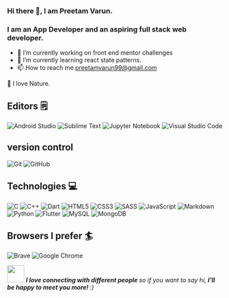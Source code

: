 ### Hi there 👋, I am Preetam Varun.

### I am an App Developer and an aspiring full stack web developer.

- 🔭 I’m currently working on front end mentor challenges
- 🌱 I’m currently learning react state patterns.
- 📫 How to reach me preetamvarun99@gmail.com

🌴 I love Nature.


## Editors 🗒️
![Android Studio](https://img.shields.io/badge/Android%20Studio-3DDC84.svg?style=for-the-badge&logo=android-studio&logoColor=white)
![Sublime Text](https://img.shields.io/badge/sublime_text-%23575757.svg?style=for-the-badge&logo=sublime-text&logoColor=important)
![Jupyter Notebook](https://img.shields.io/badge/jupyter-%23FA0F00.svg?style=for-the-badge&logo=jupyter&logoColor=white)
![Visual Studio Code](https://img.shields.io/badge/Visual%20Studio%20Code-0078d7.svg?style=for-the-badge&logo=visual-studio-code&logoColor=white)

## version control
![Git](https://img.shields.io/badge/git-%23F05033.svg?style=for-the-badge&logo=git&logoColor=white)
![GitHub](https://img.shields.io/badge/github-%23121011.svg?style=for-the-badge&logo=github&logoColor=white)

## Technologies 💻
![C](https://img.shields.io/badge/c-%2300599C.svg?style=for-the-badge&logo=c&logoColor=white)
![C++](https://img.shields.io/badge/c++-%2300599C.svg?style=for-the-badge&logo=c%2B%2B&logoColor=white)
![Dart](https://img.shields.io/badge/dart-%230175C2.svg?style=for-the-badge&logo=dart&logoColor=white)
![HTML5](https://img.shields.io/badge/html5-%23E34F26.svg?style=for-the-badge&logo=html5&logoColor=white)
![CSS3](https://img.shields.io/badge/css3-%231572B6.svg?style=for-the-badge&logo=css3&logoColor=white)
![SASS](https://img.shields.io/badge/SASS-hotpink.svg?style=for-the-badge&logo=SASS&logoColor=white)
![JavaScript](https://img.shields.io/badge/javascript-%23323330.svg?style=for-the-badge&logo=javascript&logoColor=%23F7DF1E)
![Markdown](https://img.shields.io/badge/markdown-%23000000.svg?style=for-the-badge&logo=markdown&logoColor=white)
![Python](https://img.shields.io/badge/python-3670A0?style=for-the-badge&logo=python&logoColor=ffdd54)
![Flutter](https://img.shields.io/badge/Flutter-%2302569B.svg?style=for-the-badge&logo=Flutter&logoColor=white)
![MySQL](https://img.shields.io/badge/mysql-%2300f.svg?style=for-the-badge&logo=mysql&logoColor=white)
![MongoDB](https://img.shields.io/badge/MongoDB-%234ea94b.svg?style=for-the-badge&logo=mongodb&logoColor=white)

## Browsers I prefer 🏄
![Brave](https://img.shields.io/badge/Brave-FB542B?style=for-the-badge&logo=Brave&logoColor=white)
![Google Chrome](https://img.shields.io/badge/Google%20Chrome-4285F4?style=for-the-badge&logo=GoogleChrome&logoColor=white)

<!-- ![GitHub stats](https://github-readme-stats.vercel.app/api?username=preetamvarun&show_icons=true&theme=tokyonight) <br>
![Top Langs](https://github-readme-stats.vercel.app/api/top-langs/?username=preetamvarun&theme=tokyonight) -->



<!-- ![people](https://user-images.githubusercontent.com/49122112/136148389-46d64ad7-3175-4353-b705-431596604b64.gif) 
 -->
<img src = "https://user-images.githubusercontent.com/49122112/136148389-46d64ad7-3175-4353-b705-431596604b64.gif" height = 40> <em> <b> I love connecting with different people </b> so if you want to say hi, <b> I'll be happy to meet you more! </b> :) </em>
